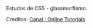 Estudos de CSS - glassmorfismo.

Creditos:
[Canal : Online Tutorials](https://www.youtube.com/watch?v=tLWaDbpw-LI)